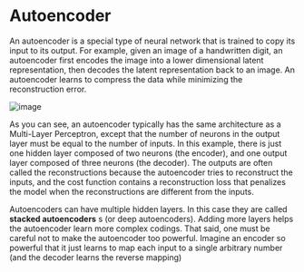 # Autoencoder

An autoencoder is a special type of neural network that is trained to copy its input to its output. For example, given an image of a handwritten digit, an autoencoder first encodes the image into a lower dimensional latent representation, then decodes the latent representation back to an image. An autoencoder learns to compress the data while minimizing the reconstruction error.

![image](https://encrypted-tbn0.gstatic.com/images?q=tbn:ANd9GcSGir0YoT-cWA_B2XTd76p8g3Kofk3EozWojg&usqp=CAU)

As you can see, an autoencoder typically has the same architecture as a Multi-Layer
Perceptron, except that the number of neurons in the output
layer must be equal to the number of inputs. In this example, there is just one hidden
layer composed of two neurons (the encoder), and one output layer composed of
three neurons (the decoder). The outputs are often called the reconstructions because
the autoencoder tries to reconstruct the inputs, and the cost function contains a
reconstruction loss that penalizes the model when the reconstructions are different
from the inputs.

Autoencoders can have multiple hidden layers. In this case they are called <b>stacked autoencoders</b> s (or deep autoencoders).
Adding more layers helps the autoencoder learn more complex codings. That said,
one must be careful not to make the autoencoder too powerful. Imagine an encoder
so powerful that it just learns to map each input to a single arbitrary number (and the
decoder learns the reverse mapping)

